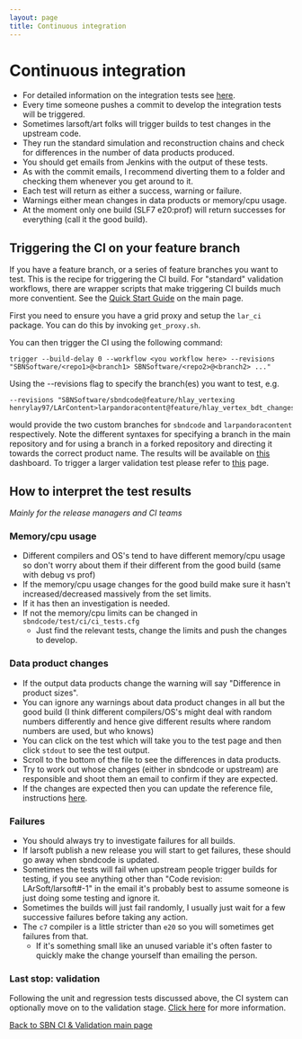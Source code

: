 ```yaml
---
layout: page
title: Continuous integration
---
```




Continuous integration
================================================================

-   For detailed information on the integration tests see
    [here](Integration_test_guide.html).
-   Every time someone pushes a commit to develop the integration tests
    will be triggered.
-   Sometimes larsoft/art folks will trigger builds to test changes in
    the upstream code.
-   They run the standard simulation and reconstruction chains and check
    for differences in the number of data products produced.
-   You should get emails from Jenkins with the output of these tests.
-   As with the commit emails, I recommend diverting them to a folder
    and checking them whenever you get around to it.
-   Each test will return as either a success, warning or failure.
-   Warnings either mean changes in data products or memory/cpu usage.
-   At the moment only one build (SLF7 e20:prof) will return successes
    for everything (call it the good build).

## Triggering the CI on your feature branch

If you have a feature branch, or a series of feature branches you want to test. This is the recipe for triggering the CI build. For "standard" validation workflows, there are wrapper scripts that make triggering CI builds much more conventient. See the [Quick Start Guide](https://github.com/SBNSoftware/SBNSoftware.github.io/blob/master/sbn/sbnci_wiki/sbnci_main.md#quick-start-guide) on the main page.

First you need to ensure you have a grid proxy and setup the `lar_ci` package. You can do this by invoking `get_proxy.sh`.


You can then trigger the CI using the following command:

```
trigger --build-delay 0 --workflow <you workflow here> --revisions "SBNSoftware/<repo1>@<branch1> SBNSoftware/<repo2>@<branch2> ..."
```

Using the --revisions flag to specify the branch(es) you want to test, e.g.

```
--revisions "SBNSoftware/sbndcode@feature/hlay_vertexing henrylay97/LArContent>larpandoracontent@feature/hlay_vertex_bdt_changes"
```

would provide the two custom branches for `sbndcode` and `larpandoracontent` respectively. Note the different syntaxes for specifying a branch in the main repository and for using a branch in a forked repository and directing it towards the correct product name. The results will be available on [this](https://dbweb8.fnal.gov:8443/LarCI/app/ns:sbnd/view_builds/index) dashboard. To trigger a larger validation test please refer to [this](CI_Validation.md) page.

## How to interpret the test results

*Mainly for the release managers and CI teams*

### Memory/cpu usage

-   Different compilers and OS\'s tend to have different memory/cpu
    usage so don\'t worry about them if their different from the good
    build (same with debug vs prof)
-   If the memory/cpu usage changes for the good build make sure it
    hasn\'t increased/decreased massively from the set limits.
-   If it has then an investigation is needed.
-   If not the memory/cpu limits can be changed in
    `sbndcode/test/ci/ci_tests.cfg`
    -   Just find the relevant tests, change the limits and push the
        changes to develop.



### Data product changes


-   If the output data products change the warning will say \"Difference
    in product sizes\".
-   You can ignore any warnings about data product changes in all but
    the good build (I think different compilers/OS\'s might deal with
    random numbers differently and hence give different results where
    random numbers are used, but who knows)
-   You can click on the test which will take you to the test page and
    then click `stdout` to see the test output.
-   Scroll to the bottom of the file to see the differences in data
    products.
-   Try to work out whose changes (either in sbndcode or upstream) are
    responsible and shoot them an email to confirm if they are expected.
-   If the changes are expected then you can update the reference file,
    instructions [here](Integration_test_guide.html).



### Failures

-   You should always try to investigate failures for all builds.
-   If larsoft publish a new release you will start to get failures,
    these should go away when sbndcode is updated.
-   Sometimes the tests will fail when upstream people trigger builds
    for testing, if you see anything other than \"Code revision:
    LArSoft/larsoft\#-1\" in the email it\'s probably best to assume
    someone is just doing some testing and ignore it.
-   Sometimes the builds will just fail randomly, I usually just wait
    for a few successive failures before taking any action.
-   The `c7` compiler is a little stricter than `e20` so you will
    sometimes get failures from that.
    -   If it\'s something small like an unused variable it\'s often
        faster to quickly make the change yourself than emailing the
        person.

### Last stop: validation

Following the unit and regression tests discussed above, the CI system can optionally move on to the validation stage. [Click here](CI_Validation.html) for more information.

[Back to SBN CI & Validation main page](/sbn/sbnci_wiki/sbnci_main)
